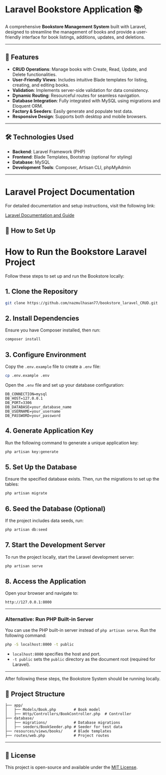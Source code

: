 
# Laravel Bookstore Application 📚

A comprehensive **Bookstore Management System** built with Laravel, designed to streamline the management of books and provide a user-friendly interface for book listings, additions, updates, and deletions.

---

## 🌟 **Features**
- **CRUD Operations**: Manage books with Create, Read, Update, and Delete functionalities.
- **User-Friendly Views**: Includes intuitive Blade templates for listing, creating, and editing books.
- **Validation**: Implements server-side validation for data consistency.
- **Dynamic Routing**: Resourceful routes for seamless navigation.
- **Database Integration**: Fully integrated with MySQL using migrations and Eloquent ORM.
- **Factory & Seeders**: Easily generate and populate test data.
- **Responsive Design**: Supports both desktop and mobile browsers.

---

## 🛠️ **Technologies Used**
- **Backend**: Laravel Framework (PHP)
- **Frontend**: Blade Templates, Bootstrap (optional for styling)
- **Database**: MySQL
- **Development Tools**: Composer, Artisan CLI, phpMyAdmin

---


# Laravel Project Documentation 

For detailed documentation and setup instructions, visit the following link:

[Laravel Documentation and Guide](https://nazmulhasan77.notion.site/Laravel-1336c1c6cca6802ea41bc8facc960d3d?pvs=4)


## 🚀 **How to Set Up**

# How to Run the Bookstore Laravel Project

Follow these steps to set up and run the Bookstore locally:

## 1. Clone the Repository

```bash
git clone https://github.com/nazmulhasan77/bookstore_laravel_CRUD.git
```

## 2. Install Dependencies

Ensure you have Composer installed, then run:

```bash
composer install
```

## 3. Configure Environment

Copy the `.env.example` file to create a `.env` file:

```bash
cp .env.example .env
```

Open the `.env` file and set up your database configuration:

```
DB_CONNECTION=mysql
DB_HOST=127.0.0.1
DB_PORT=3306
DB_DATABASE=your_database_name
DB_USERNAME=your_username
DB_PASSWORD=your_password
```

## 4. Generate Application Key

Run the following command to generate a unique application key:

```bash
php artisan key:generate
```

## 5. Set Up the Database

Ensure the specified database exists. Then, run the migrations to set up the tables:

```bash
php artisan migrate
```

## 6. Seed the Database (Optional)

If the project includes data seeds, run:

```bash
php artisan db:seed
```

## 7. Start the Development Server

To run the project locally, start the Laravel development server:

```bash
php artisan serve
```

## 8. Access the Application

Open your browser and navigate to:

```plaintext
http://127.0.0.1:8000
```

---

### Alternative: Run PHP Built-in Server

You can use the PHP built-in server instead of `php artisan serve`. Run the following command:

```bash
php -S localhost:8000 -t public
```

- `localhost:8000` specifies the host and port.
- `-t public` sets the `public` directory as the document root (required for Laravel).

---

After following these steps, the Bookstore System should be running locally.


## 📂 **Project Structure**
```
├── app/
│   ├── Models/Book.php        # Book model
│   ├── Http/Controllers/BookController.php  # Controller
├── database/
│   ├── migrations/            # Database migrations
│   ├── seeders/BookSeeder.php # Seeder for test data
├── resources/views/books/     # Blade templates
├── routes/web.php             # Project routes
```

---

## 📄 **License**
This project is open-source and available under the [MIT License](LICENSE).
